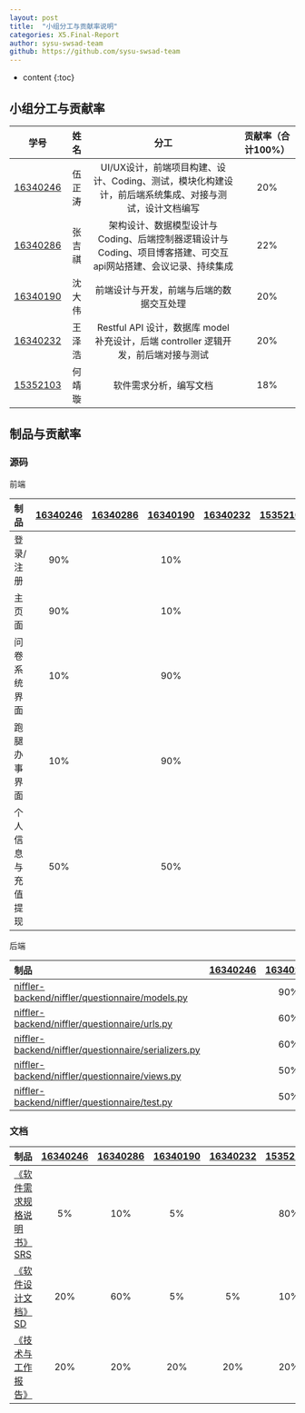 ```yaml
---
layout: post
title:  "小组分工与贡献率说明"
categories: X5.Final-Report
author: sysu-swsad-team
github: https://github.com/sysu-swsad-team
---
```


* content
{:toc}

## 小组分工与贡献率

<!-- pml版本后续再来 -->

|学号|姓名|分工|贡献率（合计100%）|
|:-:|:-:|:-:|:-:|
|[16340246](https://github.com/wuzht)|伍正涛|UI/UX设计，前端项目构建、设计、Coding、测试，模块化构建设计，前后端系统集成、对接与测试，设计文档编写|20%|
|[16340286](https://www.github.com/Ernie1)|张吉祺|架构设计、数据模型设计与Coding、后端控制器逻辑设计与Coding、项目博客搭建、可交互api网站搭建、会议记录、持续集成|22%|
|[16340190](https://github.com/freesdw)|沈大伟|前端设计与开发，前端与后端的数据交互处理|20%|
|[16340232](https://github.com/hansenbeast)|王泽浩|Restful API 设计，数据库 model 补充设计，后端 controller 逻辑开发，前后端对接与测试|20%|
|[15352103](https://github.com/Jingxuan-He)|何靖璇|软件需求分析，编写文档|18%|


## 制品与贡献率

### 源码

前端

|制品| [16340246](https://github.com/wuzht) | [16340286](https://www.github.com/Ernie1) | [16340190](https://github.com/freesdw) | [16340232](https://github.com/hansenbeast) | [15352103](https://github.com/Jingxuan-He) |
|:--|:-:|:-:|:-:|:-:|:-:|
|登录/注册|90%||10%|||
|主页面|90%||10%|||
|问卷系统界面|10%||90%|||
|跑腿办事界面|10%||90%|||
|个人信息与充值提现|50%||50%|||


后端

|制品| [16340246](https://github.com/wuzht) | [16340286](https://www.github.com/Ernie1) | [16340190](https://github.com/freesdw) | [16340232](https://github.com/hansenbeast) | [15352103](https://github.com/Jingxuan-He) |
|:--|:-:|:-:|:-:|:-:|:-:|
|[niffler-backend/niffler/questionnaire/models.py](https://github.com/sysu-swsad-team/niffler-backend/blob/master/niffler/questionnaire/models.py)||90%||10%||
|[niffler-backend/niffler/questionnaire/urls.py](https://github.com/sysu-swsad-team/niffler-backend/blob/master/niffler/questionnaire/urls.py)||60%||40%||
|[niffler-backend/niffler/questionnaire/serializers.py](https://github.com/sysu-swsad-team/niffler-backend/blob/master/niffler/questionnaire/serializers.py)||60%||40%||
|[niffler-backend/niffler/questionnaire/views.py](https://github.com/sysu-swsad-team/niffler-backend/blob/master/niffler/questionnaire/views.py)||50%||50%||
|[niffler-backend/niffler/questionnaire/test.py](https://github.com/sysu-swsad-team/niffler-backend/blob/master/niffler/questionnaire/tests.py)||50%||50%||


### 文档

|制品|[16340246](https://github.com/wuzht)|[16340286](https://www.github.com/Ernie1)|[16340190](https://github.com/freesdw)|[16340232](https://github.com/hansenbeast)|[15352103](https://github.com/Jingxuan-He)|
|:--|:-:|:-:|:-:|:-:|:-:|
|[《软件需求规格说明书》SRS](https://sysu-swsad-team.github.io/#6.%E9%9C%80%E6%B1%82%E8%A7%84%E6%A0%BC%E8%AF%B4%E6%98%8E%E4%B9%A6-ref)|5%|10%| 5% ||80%|
|[《软件设计文档》SD](https://sysu-swsad-team.github.io/#7.%E8%AE%BE%E8%AE%A1%E8%AF%B4%E6%98%8E%E4%B9%A6-ref)|20%|60%|5%|5%|10%|
|[《技术与工作报告》](https://sysu-swsad-team.github.io/#X2.%E6%8A%80%E6%9C%AF%E4%B8%8E%E5%B7%A5%E4%BD%9C%E6%8A%A5%E5%91%8A-ref)|20%|20%|20%|20%|20%|

